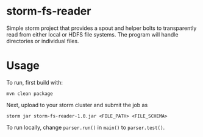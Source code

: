 # storm-fs-reader
Simple storm project that provides a spout and helper bolts to transparently read from either local or HDFS file systems. The program will handle directories or individual files.

# Usage
To run, first build with:
```
mvn clean package
```

Next, upload to your storm cluster and submit the job as 
```
storm jar storm-fs-reader-1.0.jar <FILE_PATH> <FILE_SCHEMA>
```

To run locally, change ```parser.run()``` in ```main()``` to ```parser.test()```.
 
